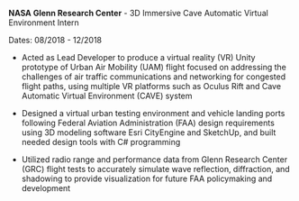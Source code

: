 **NASA Glenn Research Center** - 3D Immersive Cave Automatic Virtual Environment Intern

Dates: 08/2018 - 12/2018

- Acted as Lead Developer to produce a virtual reality (VR) Unity prototype of Urban Air Mobility (UAM) flight focused on addressing the challenges of air traffic communications and networking for congested flight paths, using multiple VR platforms such as Oculus Rift and Cave Automatic Virtual Environment (CAVE) system

- Designed a virtual urban testing environment and vehicle landing ports following Federal Aviation Administration (FAA) design requirements using 3D modeling software Esri CityEngine and SketchUp, and built needed design tools with C# programming

- Utilized radio range and performance data from Glenn Research Center (GRC) flight tests to accurately simulate wave reflection, diffraction, and shadowing to provide visualization for future FAA policymaking and development
